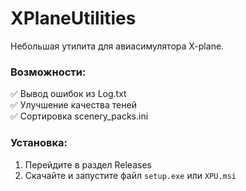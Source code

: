 # XPlaneUtilities
Небольшая утилита для авиасимулятора X-plane.

### Возможности:
:white_check_mark: Вывод ошибок из Log.txt    
:white_check_mark: Улучшение качества теней    
:white_check_mark: Сортировка scenery_packs.ini

### Установка:
1. Перейдите в раздел Releases
2. Скачайте и запустите файл `setup.exe` или `XPU.msi`